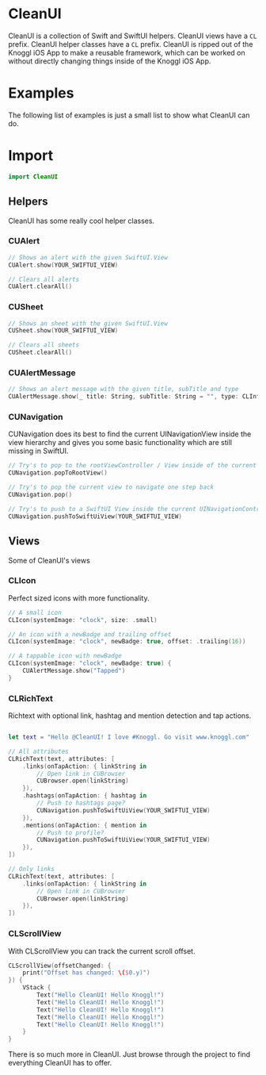 # CleanUI
CleanUI is a collection of Swift and SwiftUI helpers. CleanUI views have a ``CL`` prefix. CleanUI helper classes have a ``CL`` prefix. CleanUI is ripped out of the Knoggl iOS App to make a reusable framework, which can be worked on without directly changing things inside of the Knoggl iOS App.

# Examples
The following list of examples is just a small list to show what CleanUI can do.

# Import
```swift
import CleanUI
```

## Helpers
CleanUI has some really cool helper classes.

### CUAlert
```swift
// Shows an alert with the given SwiftUI.View
CUAlert.show(YOUR_SWIFTUI_VIEW)

// Clears all alerts
CUAlert.clearAll()
```

### CUSheet
```swift
// Shows an sheet with the given SwiftUI.View
CUSheet.show(YOUR_SWIFTUI_VIEW)

// Clears all sheets
CUSheet.clearAll()
```

### CUAlertMessage
```swift
// Shows an alert message with the given title, subTitle and type
CUAlertMessage.show(_ title: String, subTitle: String = "", type: CLInfoCard.InfoCardType = .info)
```

### CUNavigation
CUNavigation does its best to find the current UINavigationView inside the view hierarchy and gives you some basic functionality which are still missing in SwiftUI.
```swift
// Try's to pop to the rootViewController / View inside of the current UINavigationController
CUNavigation.popToRootView()

// Try's to pop the current view to navigate one step back
CUNavigation.pop()

// Try's to push to a SwiftUI View inside the current UINavigationController
CUNavigation.pushToSwiftUiView(YOUR_SWIFTUI_VIEW)
```

## Views
Some of CleanUI's views

### CLIcon
Perfect sized icons with more functionality.
```swift
// A small icon
CLIcon(systemImage: "clock", size: .small)

// An icon with a newBadge and trailing offset
CLIcon(systemImage: "clock", newBadge: true, offset: .trailing(16))

// A tappable icon with newBadge
CLIcon(systemImage: "clock", newBadge: true) {
    CUAlertMessage.show("Tapped")
}
```

### CLRichText
Richtext with optional link, hashtag and mention detection and tap actions.
```swift

let text = "Hello @CleanUI! I love #Knoggl. Go visit www.knoggl.com"

// All attributes
CLRichText(text, attributes: [
    .links(onTapAction: { linkString in
        // Open link in CUBrowser
        CUBrowser.open(linkString)
    }),
    .hashtags(onTapAction: { hashtag in
        // Push to hashtags page?
        CUNavigation.pushToSwiftUiView(YOUR_SWIFTUI_VIEW)
    }),
    .mentions(onTapAction: { mention in
        // Push to profile?
        CUNavigation.pushToSwiftUiView(YOUR_SWIFTUI_VIEW)
    }),
])

// Only links
CLRichText(text, attributes: [
    .links(onTapAction: { linkString in
        // Open link in CUBrowser
        CUBrowser.open(linkString)
    }),
])
```

### CLScrollView
With CLScrollView you can track the current scroll offset.
```swift
CLScrollView(offsetChanged: { 
    print("Offset has changed: \($0.y)")
}) {
    VStack {
        Text("Hello CleanUI! Hello Knoggl!")
        Text("Hello CleanUI! Hello Knoggl!")
        Text("Hello CleanUI! Hello Knoggl!")
        Text("Hello CleanUI! Hello Knoggl!")
        Text("Hello CleanUI! Hello Knoggl!")
    }
}
```

There is so much more in CleanUI. Just browse through the project to find everything CleanUI has to offer.

